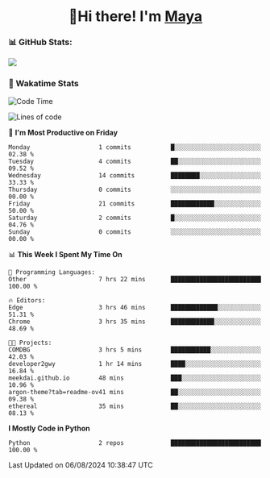  <h1 align="center">👋Hi there! I'm <a href="https://liumyblog.cn">Maya</a></h1>

### 📊 GitHub Stats:
<p href="https://github.com/anuraghazra/github-readme-stats">
<img align="left" src="https://github-readme-stats.vercel.app/api?username=liumy-lay&show_icons=true&title_color=ffffff&icon_color=ffffff&text_color=ffffff&bg_color=D80835&hide_title=true" />
</p>
<br clear="left"/>

### 🚀 Wakatime Stats
<!--START_SECTION:waka-->
![Code Time](http://img.shields.io/badge/Code%20Time-80%20hrs%2057%20mins-blue)

![Lines of code](https://img.shields.io/badge/From%20Hello%20World%20I%27ve%20Written-0%20lines%20of%20code-blue)

📅 **I'm Most Productive on Friday** 

```text
Monday                   1 commits           █░░░░░░░░░░░░░░░░░░░░░░░░   02.38 % 
Tuesday                  4 commits           ██░░░░░░░░░░░░░░░░░░░░░░░   09.52 % 
Wednesday                14 commits          ████████░░░░░░░░░░░░░░░░░   33.33 % 
Thursday                 0 commits           ░░░░░░░░░░░░░░░░░░░░░░░░░   00.00 % 
Friday                   21 commits          ████████████░░░░░░░░░░░░░   50.00 % 
Saturday                 2 commits           █░░░░░░░░░░░░░░░░░░░░░░░░   04.76 % 
Sunday                   0 commits           ░░░░░░░░░░░░░░░░░░░░░░░░░   00.00 % 
```


📊 **This Week I Spent My Time On** 

```text
💬 Programming Languages: 
Other                    7 hrs 22 mins       █████████████████████████   100.00 % 

🔥 Editors: 
Edge                     3 hrs 46 mins       █████████████░░░░░░░░░░░░   51.31 % 
Chrome                   3 hrs 35 mins       ████████████░░░░░░░░░░░░░   48.69 % 

🐱‍💻 Projects: 
COMDBG                   3 hrs 5 mins        ███████████░░░░░░░░░░░░░░   42.03 % 
developer2gwy            1 hr 14 mins        ████░░░░░░░░░░░░░░░░░░░░░   16.84 % 
meekdai.github.io        48 mins             ███░░░░░░░░░░░░░░░░░░░░░░   10.96 % 
argon-theme?tab=readme-ov41 mins             ██░░░░░░░░░░░░░░░░░░░░░░░   09.38 % 
ethereal                 35 mins             ██░░░░░░░░░░░░░░░░░░░░░░░   08.13 % 
```

**I Mostly Code in Python** 

```text
Python                   2 repos             █████████████████████████   100.00 % 
```




 Last Updated on 06/08/2024 10:38:47 UTC
<!--END_SECTION:waka-->
